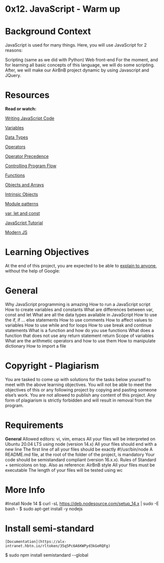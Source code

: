 # 0x12. JavaScript - Warm up

# Background Context
JavaScript is used for many things. Here, you will use JavaScript for 2 reasons:

Scripting (same as we did with Python)
Web front-end
For the moment, and for learning all basic concepts of this language, we will do some scripting. After, we will make our AirBnB project dynamic by using Javascript and JQuery.



# Resources
**Read or watch:**

 [Writing JavaScript Code](https://alx-intranet.hbtn.io/rltoken/3HLjEesLsmyWfRUWnxgUGg)

[Variables](https://alx-intranet.hbtn.io/rltoken/zgOWmcpVLZFEmFlmuwayyg)

[Data Types](https://alx-intranet.hbtn.io/rltoken/VPd6JWaLrwOBzjAeXNAEqg)

[Operators](https://alx-intranet.hbtn.io/rltoken/3HLjEesLsmyWfRUWnxgUGg)

[Operator Precedence](https://alx-intranet.hbtn.io/rltoken/PHtcJJk30gBNmlFQ9R4RVg)

[Controlling Program Flow](https://alx-intranet.hbtn.io/rltoken/tsreKcNh_KmTmLPHsfvJRw)

[Functions](https://alx-intranet.hbtn.io/rltoken/e3EfHIxICdIncGBwwIDbXQ)

[Objects and Arrays](https://alx-intranet.hbtn.io/rltoken/jg7IbvJpV2oLIKgqOAQH1g)

[Intrinsic Objects](https://alx-intranet.hbtn.io/rltoken/jg7IbvJpV2oLIKgqOAQH1g)

[Module patterns](https://alx-intranet.hbtn.io/rltoken/g-MgvO09Ur02RhM63gVyXw)

[var, let and const](https://alx-intranet.hbtn.io/rltoken/gJi61GeJTRX0g-M0Rx-0Iw)

[JavaScript Tutorial](https://alx-intranet.hbtn.io/rltoken/Y8hkOcy5jO22lQGyF6_NiA)

[Modern JS](https://alx-intranet.hbtn.io/rltoken/NZawtiBjWUpiojnrtVywNw)

 # Learning Objectives
At the end of this project, you are expected to be able to [explain to anyone](https://alx-intranet.hbtn.io/rltoken/UFSXQvb7c_45LRd6SdzFTg), without the help of Google:

# General
  Why JavaScript programming is amazing
  How to run a JavaScript script
  How to create variables and constants
  What are differences between var, const and let
  What are all the data types available in JavaScript
  How to use the if, if ... else statements
  How to use comments
  How to affect values to variables
  How to use while and for loops
  How to use break and continue statements
  What is a function and how do you use functions
  What does a function that does not use any return statement return
  Scope of variables
  What are the arithmetic operators and how to use them
  How to manipulate dictionary
  How to import a file

# Copyright - Plagiarism
  You are tasked to come up with solutions for the tasks below yourself to meet with the above learning objectives.
  You will not be able to meet the objectives of this or any following project by copying and pasting someone else’s work.
  You are not allowed to publish any content of this project.
  Any form of plagiarism is strictly forbidden and will result in removal from the program.

# Requirements

**General**
  Allowed editors: vi, vim, emacs
  All your files will be interpreted on Ubuntu 20.04 LTS using node (version 14.x)
  All your files should end with a new line
  The first line of all your files should be exactly #!/usr/bin/node
  A README.md file, at the root of the folder of the project, is mandatory
  Your code should be semistandard compliant (version 16.x.x). Rules of Standard + semicolons on top. Also as reference: AirBnB style
  All your files must be executable
  The length of your files will be tested using wc

# More Info

#Install Node 14
  $ curl -sL https://deb.nodesource.com/setup_14.x | sudo -E bash -
  $ sudo apt-get install -y nodejs
  
 # Install semi-standard
    [Documentation](https://alx-intranet.hbtn.io/rltoken/35q5Pc6A6KWPyd3kGeRQFg)

  $ sudo npm install semistandard --global
